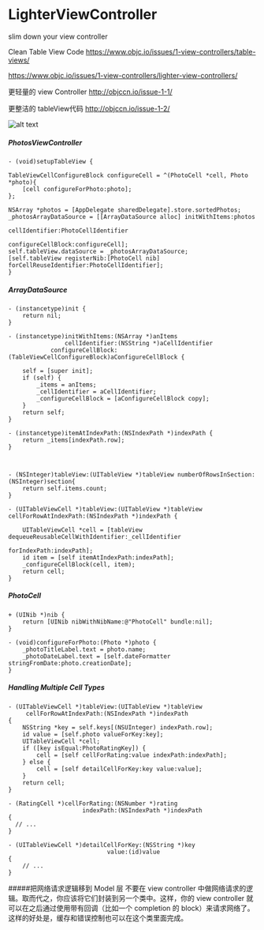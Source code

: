 # LighterViewController
slim down your view controller

Clean Table View Code <https://www.objc.io/issues/1-view-controllers/table-views/>

<https://www.objc.io/issues/1-view-controllers/lighter-view-controllers/>

更轻量的 view Controller <http://objccn.io/issue-1-1/>

更整洁的 tableView代码 <http://objccn.io/issue-1-2/>

![alt text](http://cl.ly/dWWG/IMG_1224.PNG)

##### PhotosViewController
	- (void)setupTableView {
    
    TableViewCellConfigureBlock configureCell = ^(PhotoCell *cell, Photo *photo){
        [cell configureForPhoto:photo];
    };
    
    NSArray *photos = [AppDelegate sharedDelegate].store.sortedPhotos;
    _photosArrayDataSource = [[ArrayDataSource alloc] initWithItems:photos
                                                     cellIdentifier:PhotoCellIdentifier
                                                 configureCellBlock:configureCell];
    self.tableView.dataSource = _photosArrayDataSource;
    [self.tableView registerNib:[PhotoCell nib] forCellReuseIdentifier:PhotoCellIdentifier];
	}

##### ArrayDataSource
	- (instancetype)init {
    	return nil;
	}

	- (instancetype)initWithItems:(NSArray *)anItems
    		   	    cellIdentifier:(NSString *)aCellIdentifier
 	 			configureCellBlock:(TableViewCellConfigureBlock)aConfigureCellBlock {
    
    	self = [super init];
    	if (self) {
    	    _items = anItems;
        	_cellIdentifier = aCellIdentifier;
        	_configureCellBlock = [aConfigureCellBlock copy];
    	}
    	return self;
	}

	- (instancetype)itemAtIndexPath:(NSIndexPath *)indexPath {
    	return _items[indexPath.row];
	}



	- (NSInteger)tableView:(UITableView *)tableView numberOfRowsInSection:(NSInteger)section{
    	return self.items.count;
	}

	- (UITableViewCell *)tableView:(UITableView *)tableView cellForRowAtIndexPath:(NSIndexPath *)indexPath {
    
    	UITableViewCell *cell = [tableView dequeueReusableCellWithIdentifier:_cellIdentifier
                                                            forIndexPath:indexPath];
    	id item = [self itemAtIndexPath:indexPath];
    	_configureCellBlock(cell, item);
    	return cell;
	}
##### PhotoCell
	+ (UINib *)nib {
    	return [UINib nibWithNibName:@"PhotoCell" bundle:nil];
	}

	- (void)configureForPhoto:(Photo *)photo {
    	_photoTitleLabel.text = photo.name;
    	_photoDateLabel.text = [self.dateFormatter stringFromDate:photo.creationDate];
	}
	
##### Handling Multiple Cell Types
	- (UITableViewCell *)tableView:(UITableView *)tableView  
         cellForRowAtIndexPath:(NSIndexPath *)indexPath
	{
    	NSString *key = self.keys[(NSUInteger) indexPath.row];
    	id value = [self.photo valueForKey:key];
    	UITableViewCell *cell;
    	if ([key isEqual:PhotoRatingKey]) {
        	cell = [self cellForRating:value indexPath:indexPath];
    	} else {
        	cell = [self detailCellForKey:key value:value];
    	}
    	return cell;
	}

	- (RatingCell *)cellForRating:(NSNumber *)rating
                    	 indexPath:(NSIndexPath *)indexPath
	{
  	  // ...
	}

	- (UITableViewCell *)detailCellForKey:(NSString *)key
                                value:(id)value
	{
    	// ...
	}
	
#####把网络请求逻辑移到 Model 层
	不要在 view controller 中做网络请求的逻辑。取而代之，你应该将它们封装到另一个类中。这样，你的 view controller 就可以在之后通过使用带有回调（比如一个 completion 的 block）来请求网络了。这样的好处是，缓存和错误控制也可以在这个类里面完成。
	
	
	

